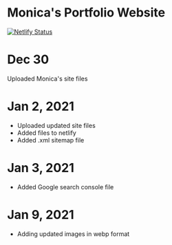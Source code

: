 # Monica's Portfolio Website
[![Netlify Status](https://api.netlify.com/api/v1/badges/65bed4ca-38fe-4232-8d6c-1e32a2bc3c5b/deploy-status)](https://app.netlify.com/sites/monica-beckett/deploys)

# Dec 30
Uploaded Monica's site files

# Jan 2, 2021
- Uploaded updated site files
- Added files to netlify
- Added .xml sitemap file

# Jan 3, 2021
- Added Google search console file

# Jan 9, 2021
- Adding updated images in webp format
